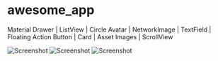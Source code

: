 # awesome_app

Material Drawer | ListView | Circle Avatar | NetworkImage | TextField | Floating Action Button
| Card | Asset Images | ScrollView

![Screenshot](https://user-images.githubusercontent.com/19534452/96372667-321d8b00-1168-11eb-9b23-9a29ab6eed3b.png)
![Screenshot](https://user-images.githubusercontent.com/19534452/96372671-36e23f00-1168-11eb-8b0f-fea79442a4a3.png)
![Screenshot](https://user-images.githubusercontent.com/19534452/96372675-38ac0280-1168-11eb-88ae-f6d820fcd31d.png)
